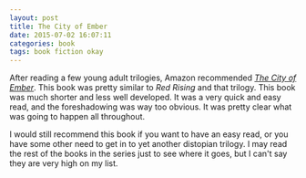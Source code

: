 ```yaml
--- 
layout: post
title: The City of Ember
date: 2015-07-02 16:07:11
categories: book
tags: book fiction okay
---
```


After reading a few young adult trilogies, Amazon
recommended [*The City of Ember*][ember-amazon].
This book was pretty similar to *Red Rising* and that
trilogy. This book was much shorter and less well
developed. It was a very quick and easy read,
and the foreshadowing was way too obvious. It was
pretty clear what was going to happen all throughout.

I would still recommend this book if you want to have
an easy read, or you have some other need to get in to
yet another distopian trilogy. I may read the rest of
the books in the series just to see where it goes,
but I can't say they are very high on my list.


[ember-amazon]:         http://amzn.com/0375822747

